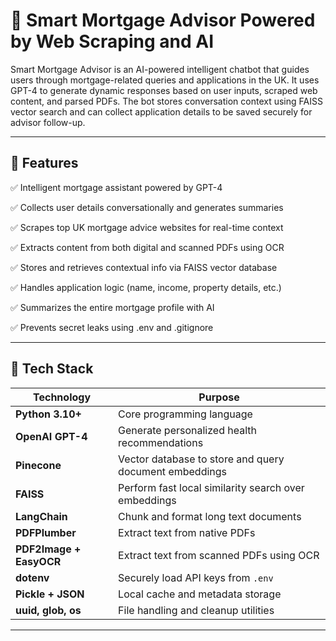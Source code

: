 # 🏡 Smart Mortgage Advisor Powered by Web Scraping and AI

Smart Mortgage Advisor is an AI-powered intelligent chatbot that guides users through mortgage-related queries and applications in the UK. It uses GPT-4 to generate dynamic responses based on user inputs, scraped web content, and parsed PDFs. The bot stores conversation context using FAISS vector search and can collect application details to be saved securely for advisor follow-up.

---

## 📌 Features

✅ Intelligent mortgage assistant powered by GPT-4

✅ Collects user details conversationally and generates summaries

✅ Scrapes top UK mortgage advice websites for real-time context

✅ Extracts content from both digital and scanned PDFs using OCR

✅ Stores and retrieves contextual info via FAISS vector database

✅ Handles application logic (name, income, property details, etc.)

✅ Summarizes the entire mortgage profile with AI

✅ Prevents secret leaks using .env and .gitignore


---

## 🧠 Tech Stack

| Technology              | Purpose                                                |
| ----------------------- | ------------------------------------------------------ |
| **Python 3.10+**        | Core programming language                              |
| **OpenAI GPT-4**        | Generate personalized health recommendations           |
| **Pinecone**            | Vector database to store and query document embeddings |
| **FAISS**               | Perform fast local similarity search over embeddings   |
| **LangChain**           | Chunk and format long text documents                   |
| **PDFPlumber**          | Extract text from native PDFs                          |
| **PDF2Image + EasyOCR** | Extract text from scanned PDFs using OCR               |
| **dotenv**              | Securely load API keys from `.env`                     |
| **Pickle + JSON**       | Local cache and metadata storage                       |
| **uuid, glob, os**      | File handling and cleanup utilities                    |

---

